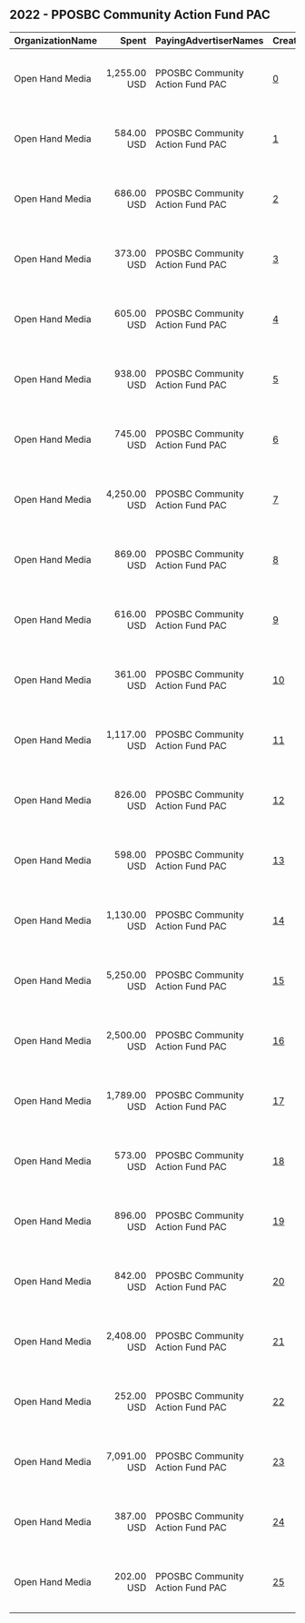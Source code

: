 ## 2022 - PPOSBC Community Action Fund PAC 
|OrganizationName|Spent|PayingAdvertiserNames|CreativeUrls|Impressions|Genders|AgeBrackets|CountryCodes|BillingAddresses|CandidateBallotInformation|
|:---|---:|:---|:---|---:|:---|:---|:---|:---|:---|
|Open Hand Media|1,255.00 USD|PPOSBC Community Action Fund PAC|[0](https://www.snap.com/political-ads/asset/7003cb7ca7e1d0646c949bcca4b7fda862ece7a7407c4dc85761b987f3d2aa5a?mediaType=png)|77,159|FEMALE|18+|united states|"235 E. Broadway, Suite 320, Long Beach, CA,Long Beach,90803,US"||
|Open Hand Media|584.00 USD|PPOSBC Community Action Fund PAC|[1](https://www.snap.com/political-ads/asset/e204324bf9211dada2ac758b1aeb4decac04fafe248ec3ce6a47b410790e9fdf?mediaType=png)|31,844|FEMALE|18+|united states|"235 E. Broadway, Suite 320, Long Beach, CA,Long Beach,90803,US"|Ashleigh Aitken for Anaheim Mayor|
|Open Hand Media|686.00 USD|PPOSBC Community Action Fund PAC|[2](https://www.snap.com/political-ads/asset/9efca5bc497691504b86cbdab360d9c440e97a26ed077bb1f7d334f17be3e556?mediaType=png)|38,980|FEMALE|18+|united states|"235 E. Broadway, Suite 320, Long Beach, CA,Long Beach,90803,US"||
|Open Hand Media|373.00 USD|PPOSBC Community Action Fund PAC|[3](https://www.snap.com/political-ads/asset/d616b7e4c3a451426427d3a8485d8f394d5d86b0975be40209dc98fdadb8d22d?mediaType=png)|18,108|FEMALE|18+|united states|"235 E. Broadway, Suite 320, Long Beach, CA,Long Beach,90803,US"|Carlos Leon for Anaheim City Council|
|Open Hand Media|605.00 USD|PPOSBC Community Action Fund PAC|[4](https://www.snap.com/political-ads/asset/b5aef0bd1e0b683c1acd65304e9c2b16034ee6d453b0362bfdb959116777035a?mediaType=png)|37,801|FEMALE|18+|united states|"235 E. Broadway, Suite 320, Long Beach, CA,Long Beach,90803,US"||
|Open Hand Media|938.00 USD|PPOSBC Community Action Fund PAC|[5](https://www.snap.com/political-ads/asset/92e48f91dba534b5faba7c2929a7d68beeb3573fea51536624c5d0f48f21aa44?mediaType=png)|63,215|FEMALE|18+|united states|"235 E. Broadway, Suite 320, Long Beach, CA,Long Beach,90803,US"||
|Open Hand Media|745.00 USD|PPOSBC Community Action Fund PAC|[6](https://www.snap.com/political-ads/asset/bb7977c631414c21879b1b39ee7bcb0c5c94f1a5a708975fdf86664abd3363f3?mediaType=png)|56,969|FEMALE|18+|united states|"235 E. Broadway, Suite 320, Long Beach, CA,Long Beach,90803,US"||
|Open Hand Media|4,250.00 USD|PPOSBC Community Action Fund PAC|[7](https://www.snap.com/political-ads/asset/be3ce08e12c5dd1078e2aa1f957170b66778edc5d90288e9504e5b90dc8de2c0?mediaType=jpeg)|287,794|FEMALE|18+|united states|"235 E. Broadway, Suite 320, Long Beach, CA,Long Beach,90803,US"||
|Open Hand Media|869.00 USD|PPOSBC Community Action Fund PAC|[8](https://www.snap.com/political-ads/asset/d33097e9ccf971c4231759d6d5d11d60e4bc229870f0eb8de1ab3b333a60185c?mediaType=png)|48,234|FEMALE|18+|united states|"235 E. Broadway, Suite 320, Long Beach, CA,Long Beach,90803,US"||
|Open Hand Media|616.00 USD|PPOSBC Community Action Fund PAC|[9](https://www.snap.com/political-ads/asset/3855cc47d5d11118fedcc9c06e0cce279c3d1f49106ba515d1b490b0fd815ac1?mediaType=png)|43,116|FEMALE|18+|united states|"235 E. Broadway, Suite 320, Long Beach, CA,Long Beach,90803,US"||
|Open Hand Media|361.00 USD|PPOSBC Community Action Fund PAC|[10](https://www.snap.com/political-ads/asset/f93de9e0dd5093449f425e4fae7647e2a664807baf6307743e02febcf8ed86e3?mediaType=png)|19,179|FEMALE|18+|united states|"235 E. Broadway, Suite 320, Long Beach, CA,Long Beach,90803,US"|Al Jabbar for Anaheim City Council|
|Open Hand Media|1,117.00 USD|PPOSBC Community Action Fund PAC|[11](https://www.snap.com/political-ads/asset/873735aef1ede7c3a4efc722673d5aeeb850b19233affd249d6cf80480bb9f5e?mediaType=png)|68,003|FEMALE|18+|united states|"235 E. Broadway, Suite 320, Long Beach, CA,Long Beach,90803,US"||
|Open Hand Media|826.00 USD|PPOSBC Community Action Fund PAC|[12](https://www.snap.com/political-ads/asset/6d8ed4f7ead946eb23d9360d74f754f4f180c9404ad2b3b888179ebd9b1024b2?mediaType=png)|39,583|FEMALE|18+|united states|"235 E. Broadway, Suite 320, Long Beach, CA,Long Beach,90803,US"|Carlos Leon for Anaheim City Council|
|Open Hand Media|598.00 USD|PPOSBC Community Action Fund PAC|[13](https://www.snap.com/political-ads/asset/fb82e0d66ac8abc4c215ef7f19a4208dc7b402669a746d83783a729fe3fac526?mediaType=png)|37,466|FEMALE|18+|united states|"235 E. Broadway, Suite 320, Long Beach, CA,Long Beach,90803,US"||
|Open Hand Media|1,130.00 USD|PPOSBC Community Action Fund PAC|[14](https://www.snap.com/political-ads/asset/31017902f1b2cd3de914195b0d30e683882fcfee9f77545fcea063ebeadbf5f5?mediaType=png)|65,451|FEMALE|18+|united states|"235 E. Broadway, Suite 320, Long Beach, CA,Long Beach,90803,US"||
|Open Hand Media|5,250.00 USD|PPOSBC Community Action Fund PAC|[15](https://www.snap.com/political-ads/asset/cd5839ddc8e6b607a953431a0f3f8e387cd8dd5d580f7744a759ca7e6b8b6bc1?mediaType=mov)|396,137|FEMALE|18+|united states|"235 E. Broadway, Suite 320, Long Beach, CA,Long Beach,90803,US"||
|Open Hand Media|2,500.00 USD|PPOSBC Community Action Fund PAC|[16](https://www.snap.com/political-ads/asset/1fb3a7dc04cf436912904988dade2ea616f44c6a3e3fedd8af2594ea53638465?mediaType=mov)|170,885|FEMALE|18+|united states|"235 E. Broadway, Suite 320, Long Beach, CA,Long Beach,90803,US"||
|Open Hand Media|1,789.00 USD|PPOSBC Community Action Fund PAC|[17](https://www.snap.com/political-ads/asset/d5c3db30bf89bbaa9d071fd2ebb3ca9299c9c176e8793e6d26d73972f2ad3656?mediaType=png)|111,783|FEMALE|18+|united states|"235 E. Broadway, Suite 320, Long Beach, CA,Long Beach,90803,US"||
|Open Hand Media|573.00 USD|PPOSBC Community Action Fund PAC|[18](https://www.snap.com/political-ads/asset/e97de588577b805fa0309cf2ef91bb2acc7ac53162be233be23236c475a64b0d?mediaType=mp4)|33,696|FEMALE|18+|united states|"235 E. Broadway, Suite 320, Long Beach, CA,Long Beach,90803,US"|Ashleigh Aitken for Anaheim Mayor|
|Open Hand Media|896.00 USD|PPOSBC Community Action Fund PAC|[19](https://www.snap.com/political-ads/asset/2351bb47b030b28215e552a724086e12672cc06c63287b50d5b9d1125b9c060f?mediaType=png)|54,370|FEMALE|18+|united states|"235 E. Broadway, Suite 320, Long Beach, CA,Long Beach,90803,US"||
|Open Hand Media|842.00 USD|PPOSBC Community Action Fund PAC|[20](https://www.snap.com/political-ads/asset/50fe4dd40df6f3410875b41a8a52db94a109866b96118dda56d1562303b93dd2?mediaType=png)|60,973|FEMALE|18+|united states|"235 E. Broadway, Suite 320, Long Beach, CA,Long Beach,90803,US"|Ashleigh Aitken for Anaheim Mayor|
|Open Hand Media|2,408.00 USD|PPOSBC Community Action Fund PAC|[21](https://www.snap.com/political-ads/asset/f56f8724cc82de91cfb4184b161e157bb2a5d58553e04612108e41cd35fe33f5?mediaType=mov)|135,490|FEMALE|18+|united states|"235 E. Broadway, Suite 320, Long Beach, CA,Long Beach,90803,US"||
|Open Hand Media|252.00 USD|PPOSBC Community Action Fund PAC|[22](https://www.snap.com/political-ads/asset/cd9d1afb7577cd60a52ef4b9d40cf248a9963eeee1649319c21e9d631209c7cc?mediaType=png)|13,384|FEMALE|18+|united states|"235 E. Broadway, Suite 320, Long Beach, CA,Long Beach,90803,US"|Al Jabbar for Anaheim City Council|
|Open Hand Media|7,091.00 USD|PPOSBC Community Action Fund PAC|[23](https://www.snap.com/political-ads/asset/1ab877e9bd06774e0a3c62dc11a44db4d6ae93d84fdb5beefc8367952b29816c?mediaType=mov)|317,559|FEMALE|18+|united states|"235 E. Broadway, Suite 320, Long Beach, CA,Long Beach,90803,US"||
|Open Hand Media|387.00 USD|PPOSBC Community Action Fund PAC|[24](https://www.snap.com/political-ads/asset/f495bccee75437fd63bd4b00654f87949224c4a7d78db8dd81d90ff9c7bdd189?mediaType=png)|12,767|FEMALE|18+|united states|"235 E. Broadway, Suite 320, Long Beach, CA,Long Beach,90803,US"|Al Jabbar for Anaheim City Council|
|Open Hand Media|202.00 USD|PPOSBC Community Action Fund PAC|[25](https://www.snap.com/political-ads/asset/457300324168642168e0f30c9a9b8e2adf6ccce894f72651b271596fe671aa94?mediaType=png)|6,548|FEMALE|18+|united states|"235 E. Broadway, Suite 320, Long Beach, CA,Long Beach,90803,US"|Al Jabbar for Anaheim City Council|
